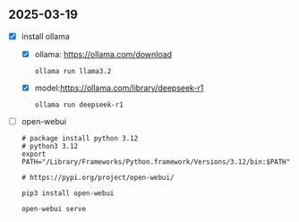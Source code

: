 







## 2025-03-19

- [x] install ollama

  - [x] ollama: https://ollama.com/download

    ```shell
    ollama run llama3.2
    ```

  - [x] model:https://ollama.com/library/deepseek-r1

    ```shell
    ollama run deepseek-r1
    ```

- [ ] open-webui

  ```shell
  # package install python 3.12
  # python3 3.12
  export PATH="/Library/Frameworks/Python.framework/Versions/3.12/bin:$PATH"
  
  # https://pypi.org/project/open-webui/
  
  pip3 install open-webui
  
  open-webui serve
  ```

  